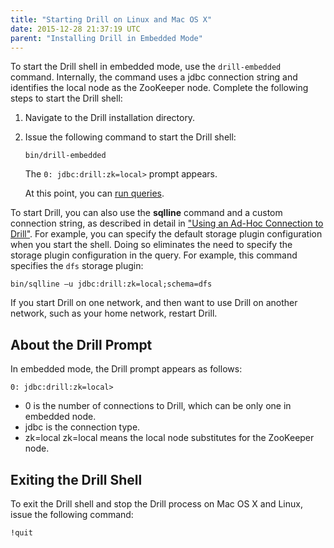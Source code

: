 ```yaml
---
title: "Starting Drill on Linux and Mac OS X"
date: 2015-12-28 21:37:19 UTC
parent: "Installing Drill in Embedded Mode"
---
```

To start the Drill shell in embedded mode, use the `drill-embedded` command. Internally, the command uses a jdbc connection string and identifies the local node as the ZooKeeper node. Complete the following steps to start the Drill shell:

1. Navigate to the Drill installation directory.

2. Issue the following command to start the Drill shell:

    `bin/drill-embedded`  

   The `0: jdbc:drill:zk=local>`  prompt appears. 

   At this point, you can [run queries]({{site.baseurl}}/docs/query-data).

To start Drill, you can also use the **sqlline** command and a custom connection string, as described in detail in ["Using an Ad-Hoc Connection to Drill"]({{site.baseurl}}/docs/starting-drill-in-distributed-mode/#using-an-ad-hoc-connection-to-drill). For example, you can specify the default storage plugin configuration when you start the shell. Doing so eliminates the need to specify the storage plugin configuration in the query. For example, this command specifies the `dfs` storage plugin:

`bin/sqlline –u jdbc:drill:zk=local;schema=dfs`

If you start Drill on one network, and then want to use Drill on another network, such as your home network, restart Drill.

## About the Drill Prompt

In embedded mode, the Drill prompt appears as follows:

`0: jdbc:drill:zk=local>`

* 0 is the number of connections to Drill, which can be only one in embedded node. 
* jdbc is the connection type.
* zk=local zk=local means the local node substitutes for the ZooKeeper node.

## Exiting the Drill Shell

To exit the Drill shell and stop the Drill process on Mac OS X and Linux, issue the following command:

`!quit`

